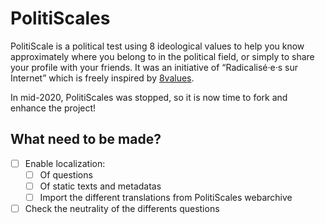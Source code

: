 # PolitiScales
PolitiScale is a political test using 8 ideological values to help you
know approximately where you belong to in the political field, or
simply to share your profile with your friends. It was an initiative of “Radicalisé·e·s sur Internet” which is freely
inspired by [8values](https://8values.github.io/).

In mid-2020, PolitiScales was stopped, so it is now time to fork and enhance the project!

## What need to be made?
- [ ] Enable localization:
  - [ ] Of questions
  - [ ] Of static texts and metadatas
  - [ ] Import the different translations from PolitiScales webarchive
- [ ] Check the neutrality of the differents questions
